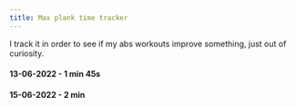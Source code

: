 ```yaml
---
title: Max plank time tracker
---
```


I track it in order to see if my abs workouts improve something, just out of curiosity.

#### 13-06-2022 - 1 min 45s

#### 15-06-2022 - 2 min